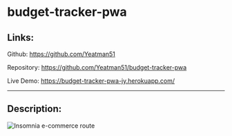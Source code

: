 # budget-tracker-pwa

## Links:
Github: https://github.com/Yeatman51

Repository: https://github.com/Yeatman51/budget-tracker-pwa

Live Demo: https://budget-tracker-pwa-jy.herokuapp.com/

---

## Description:




![Insomnia e-commerce route](img/get-categories.png)
